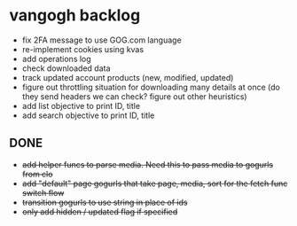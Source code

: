 # vangogh backlog

- fix 2FA message to use GOG.com language
- re-implement cookies using kvas
- add operations log
- check downloaded data
- track updated account products (new, modified, updated) 
- figure out throttling situation for downloading many details at once (do they send headers we can check? figure out other heuristics)
- add list objective to print ID, title
- add search objective to print ID, title

## DONE

- ~~add helper funcs to parse media. Need this to pass media to gogurls from clo~~
- ~~add "default" page gogurls that take page, media, sort for the fetch func switch flow~~
- ~~transition gogurls to use string in place of ids~~
- ~~only add hidden / updated flag if specified~~